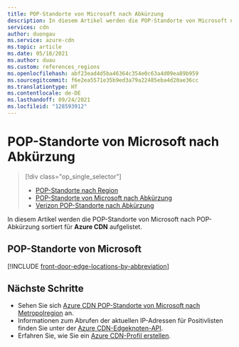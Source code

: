```yaml
---
title: POP-Standorte von Microsoft nach Abkürzung
description: In diesem Artikel werden die POP-Standorte von Microsoft nach POP-Abkürzung sortiert für Azure CDN aufgelistet.
services: cdn
author: duongau
ms.service: azure-cdn
ms.topic: article
ms.date: 05/18/2021
ms.author: duau
ms.custom: references_regions
ms.openlocfilehash: abf23ead4d5ba46364c354e0c63a4d09ea89b959
ms.sourcegitcommit: f6e2ea5571e35b9ed3a79a22485eba4d20ae36cc
ms.translationtype: HT
ms.contentlocale: de-DE
ms.lasthandoff: 09/24/2021
ms.locfileid: "128593912"
---
```

# <a name="microsoft-pop-locations-by-abbreviation-for-azure-cdn"></a>POP-Standorte von Microsoft nach Abkürzung

> [!div class="op_single_selector"]
> * [POP-Standorte nach Region](cdn-pop-locations.md)
> * [POP-Standorte von Microsoft nach Abkürzung](microsoft-pop-abbreviations.md)
> * [Verizon POP-Standorte nach Abkürzung](cdn-pop-abbreviations.md)

In diesem Artikel werden die POP-Standorte von Microsoft nach POP-Abkürzung sortiert für **Azure CDN** aufgelistet.

## <a name="microsoft-pop-locations"></a>POP-Standorte von Microsoft

[!INCLUDE [front-door-edge-locations-by-abbreviation](../../includes/front-door-edge-locations-by-abbreviation.md)]

## <a name="next-steps"></a>Nächste Schritte

* Sehen Sie sich [Azure CDN POP-Standorte von Microsoft nach Metropolregion](cdn-pop-locations.md#microsoft) an.
* Informationen zum Abrufen der aktuellen IP-Adressen für Positivlisten finden Sie unter der [Azure CDN-Edgeknoten-API](/rest/api/cdn/edge-nodes/list).
* Erfahren Sie, wie Sie ein [Azure CDN-Profil erstellen](cdn-create-new-endpoint.md).
